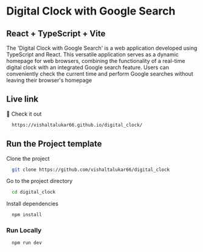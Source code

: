
# Digital Clock with Google Search
## React + TypeScript + Vite

The 'Digital Clock with Google Search' is a web application developed using TypeScript and React. This versatile application serves as a dynamic homepage for web browsers, combining the functionality of a real-time digital clock with an integrated Google search feature. Users can conveniently check the current time and perform Google searches without leaving their browser's homepage








## Live link

🔗 Check it out

```bash
  https://vishaltalukar66.github.io/digital_clock/
```


## Run the Project template

Clone the project

```bash
  git clone https://github.com/vishaltalukar66/digital_clock
```

Go to the project directory

```bash
  cd digital_clock
```

Install dependencies

```bash
  npm install
```

### Run Locally

```bash
  npm run dev
```

